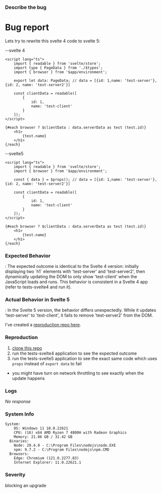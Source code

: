 ### Describe the bug

# Bug report

Lets try to rewrite this svelte 4 code to svelte 5:

--svelte 4

```
<script lang="ts">
	import { readable } from 'svelte/store';
	import type { PageData } from './$types';
	import { browser } from '$app/environment';

	export let data: PageData; // data = [{id: 1,name: 'test-server'}, {id: 2, name: 'test-server2'}]

	const clientData = readable([
		{
			id: 1,
			name: 'test-client'
		}
	]);
</script>

{#each browser ? $clientData : data.serverData as test (test.id)}
	<h1>
		{test.name}
	</h1>
{/each}
```

--svelte5

```
<script lang="ts">
	import { readable } from 'svelte/store';
	import { browser } from '$app/environment';

	const { data } = $props(); // data = [{id: 1,name: 'test-server'}, {id: 2, name: 'test-server2'}]

	const clientData = readable([
		{
			id: 1,
			name: 'test-client'
		}
	]);
</script>

{#each browser ? $clientData : data.serverData as test (test.id)}
	<h1>
		{test.name}
	</h1>
{/each}
```

<h3>Expected Behavior</h3>:
The expected outcome is identical to the Svelte 4 version: initially displaying two `h1` elements with 'test-server' and 'test-server2', then dynamically updating the DOM to only show 'test-client' when the JavaScript loads and runs. This behavior is consistent in a Svelte 4 app (refer to tests-svelte4 and run it).

<h3>Actual Behavior in Svelte 5</h3>:
In the Svelte 5 version, the behavior differs unexpectedly. While it updates 'test-server' to 'test-client', it fails to remove 'test-server2' from the DOM.

I've created a [reproduction repo here](https://github.com/FoHoOV/svelte5-bug-report-2).

### Reproduction

1. [clone this repo](https://github.com/FoHoOV/svelte5-bug-report-2)
2. run the tests-svelte4 application to see the expected outcome
3. run the tests-svelte5 application to see the exact same code which uses `props` instead of `export data` to fail

- you might have turn on network throttling to see exactly when the update happens

### Logs

_No response_

### System Info

```shell
System:
    OS: Windows 11 10.0.22621
    CPU: (16) x64 AMD Ryzen 7 4800H with Radeon Graphics
    Memory: 21.86 GB / 31.42 GB
  Binaries:
    Node: 20.4.0 - C:\Program Files\nodejs\node.EXE
    npm: 9.7.2 - C:\Program Files\nodejs\npm.CMD
  Browsers:
    Edge: Chromium (121.0.2277.83)
    Internet Explorer: 11.0.22621.1
```

### Severity

blocking an upgrade
